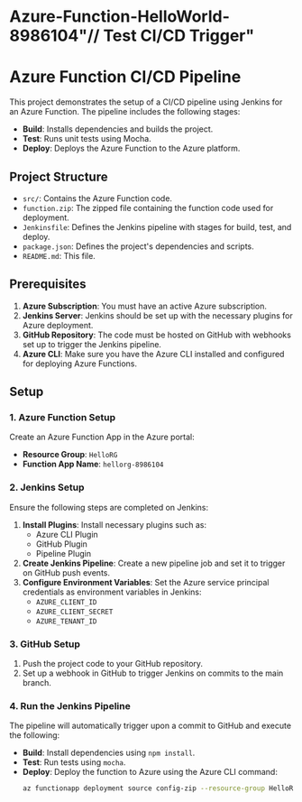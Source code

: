 # Azure-Function-HelloWorld-8986104"// Test CI/CD Trigger"
# Azure Function CI/CD Pipeline

This project demonstrates the setup of a CI/CD pipeline using Jenkins for an Azure Function. The pipeline includes the following stages:
- **Build**: Installs dependencies and builds the project.
- **Test**: Runs unit tests using Mocha.
- **Deploy**: Deploys the Azure Function to the Azure platform.

## Project Structure

- `src/`: Contains the Azure Function code.
- `function.zip`: The zipped file containing the function code used for deployment.
- `Jenkinsfile`: Defines the Jenkins pipeline with stages for build, test, and deploy.
- `package.json`: Defines the project's dependencies and scripts.
- `README.md`: This file.

## Prerequisites

1. **Azure Subscription**: You must have an active Azure subscription.
2. **Jenkins Server**: Jenkins should be set up with the necessary plugins for Azure deployment.
3. **GitHub Repository**: The code must be hosted on GitHub with webhooks set up to trigger the Jenkins pipeline.
4. **Azure CLI**: Make sure you have the Azure CLI installed and configured for deploying Azure Functions.

## Setup

### 1. Azure Function Setup
Create an Azure Function App in the Azure portal:
- **Resource Group**: `HelloRG`
- **Function App Name**: `hellorg-8986104`

### 2. Jenkins Setup
Ensure the following steps are completed on Jenkins:
1. **Install Plugins**: Install necessary plugins such as:
   - Azure CLI Plugin
   - GitHub Plugin
   - Pipeline Plugin
2. **Create Jenkins Pipeline**: Create a new pipeline job and set it to trigger on GitHub push events.
3. **Configure Environment Variables**: Set the Azure service principal credentials as environment variables in Jenkins:
   - `AZURE_CLIENT_ID`
   - `AZURE_CLIENT_SECRET`
   - `AZURE_TENANT_ID`

### 3. GitHub Setup
1. Push the project code to your GitHub repository.
2. Set up a webhook in GitHub to trigger Jenkins on commits to the main branch.

### 4. Run the Jenkins Pipeline
The pipeline will automatically trigger upon a commit to GitHub and execute the following:
- **Build**: Install dependencies using `npm install`.
- **Test**: Run tests using `mocha`.
- **Deploy**: Deploy the function to Azure using the Azure CLI command:
  ```bash
  az functionapp deployment source config-zip --resource-group HelloRG --name hellorg-8986104 --src function.zip
